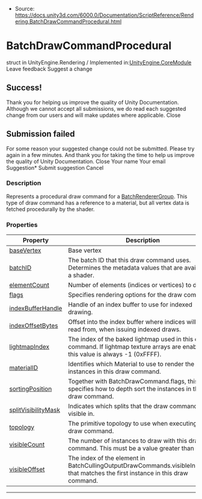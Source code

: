* Source: https://docs.unity3d.com/6000.0/Documentation/ScriptReference/Rendering.BatchDrawCommandProcedural.html

# BatchDrawCommandProcedural
struct in UnityEngine.Rendering
/
Implemented in:[UnityEngine.CoreModule](https://docs.unity3d.com/6000.0/Documentation/ScriptReference/UnityEngine.CoreModule.html)
Leave feedback
Suggest a change
## Success!
Thank you for helping us improve the quality of Unity Documentation. Although we cannot accept all submissions, we do read each suggested change from our users and will make updates where applicable.
Close
## Submission failed
For some reason your suggested change could not be submitted. Please <a>try again</a> in a few minutes. And thank you for taking the time to help us improve the quality of Unity Documentation.
Close
Your name Your email Suggestion* Submit suggestion
Cancel
### Description
Represents a procedural draw command for a [BatchRendererGroup](https://docs.unity3d.com/6000.0/Documentation/ScriptReference/Rendering.BatchRendererGroup.html). 
This type of draw command has a reference to a material, but all vertex data is fetched procedurally by the shader.
### Properties
Property | Description  
---|---  
[baseVertex](https://docs.unity3d.com/6000.0/Documentation/ScriptReference/Rendering.BatchDrawCommandProcedural-baseVertex.html) | Base vertex  
[batchID](https://docs.unity3d.com/6000.0/Documentation/ScriptReference/Rendering.BatchDrawCommandProcedural-batchID.html) | The batch ID that this draw command uses. Determines the metadata values that are available to a shader.  
[elementCount](https://docs.unity3d.com/6000.0/Documentation/ScriptReference/Rendering.BatchDrawCommandProcedural-elementCount.html) | Number of elements (indices or vertices) to draw  
[flags](https://docs.unity3d.com/6000.0/Documentation/ScriptReference/Rendering.BatchDrawCommandProcedural-flags.html) | Specifies rendering options for the draw command.  
[indexBufferHandle](https://docs.unity3d.com/6000.0/Documentation/ScriptReference/Rendering.BatchDrawCommandProcedural-indexBufferHandle.html) | Handle of an index buffer to use for indexed drawing.  
[indexOffsetBytes](https://docs.unity3d.com/6000.0/Documentation/ScriptReference/Rendering.BatchDrawCommandProcedural-indexOffsetBytes.html) | Offset into the index buffer where indices will be read from, when issuing indexed draws.  
[lightmapIndex](https://docs.unity3d.com/6000.0/Documentation/ScriptReference/Rendering.BatchDrawCommandProcedural-lightmapIndex.html) | The index of the baked lightmap used in this draw command. If lightmap texture arrays are enabled, this value is always -1 (0xFFFF).  
[materialID](https://docs.unity3d.com/6000.0/Documentation/ScriptReference/Rendering.BatchDrawCommandProcedural-materialID.html) | Identifies which Material to use to render the instances in this draw command.  
[sortingPosition](https://docs.unity3d.com/6000.0/Documentation/ScriptReference/Rendering.BatchDrawCommandProcedural-sortingPosition.html) | Together with BatchDrawCommand.flags, this specifies how to depth sort the instances in this draw command.  
[splitVisibilityMask](https://docs.unity3d.com/6000.0/Documentation/ScriptReference/Rendering.BatchDrawCommandProcedural-splitVisibilityMask.html) | Indicates which splits that the draw command is visible in.  
[topology](https://docs.unity3d.com/6000.0/Documentation/ScriptReference/Rendering.BatchDrawCommandProcedural-topology.html) | The primitive topology to use when executing the draw command.  
[visibleCount](https://docs.unity3d.com/6000.0/Documentation/ScriptReference/Rendering.BatchDrawCommandProcedural-visibleCount.html) | The number of instances to draw with this draw command. This must be a value greater than 1.  
[visibleOffset](https://docs.unity3d.com/6000.0/Documentation/ScriptReference/Rendering.BatchDrawCommandProcedural-visibleOffset.html) | The index of the element in BatchCullingOutputDrawCommands.visibleInstances that matches the first instance in this draw command.  
* * *
